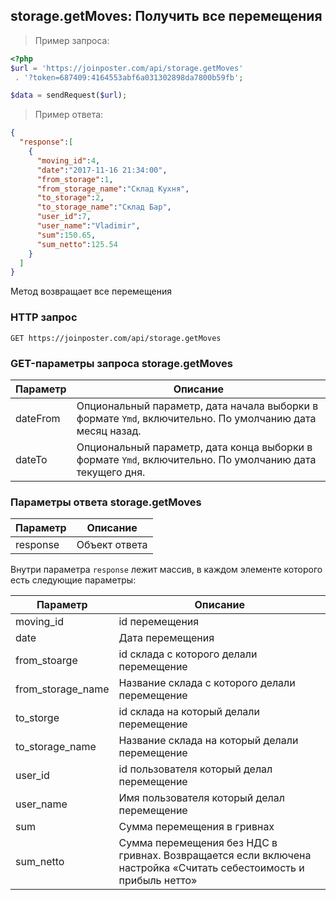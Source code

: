 ## storage.getMoves: Получить все перемещения

> Пример запроса:

```php
<?php
$url = 'https://joinposter.com/api/storage.getMoves'
 . '?token=687409:4164553abf6a031302898da7800b59fb';

$data = sendRequest($url);

```

> Пример ответа:

```json
{
  "response":[
    {
      "moving_id":4,
      "date":"2017-11-16 21:34:00",
      "from_storage":1,
      "from_storage_name":"Склад Кухня",
      "to_storage":2,
      "to_storage_name":"Склад Бар",
      "user_id":7,
      "user_name":"Vladimir",
      "sum":150.65,
      "sum_netto":125.54
    }
  ]
}
```

Метод возвращает все перемещения

### HTTP запрос

`GET https://joinposter.com/api/storage.getMoves`

### GET-параметры запроса storage.getMoves

Параметр | Описание
-------- | --------
dateFrom | Опциональный параметр, дата начала выборки в формате `Ymd`, включительно. По умолчанию дата месяц назад.
dateTo | Опциональный параметр, дата конца выборки в формате `Ymd`, включительно. По умолчанию дата текущего дня.

### Параметры ответа storage.getMoves

Параметр | Описание
-------- | --------
response | Объект ответа

Внутри параметра `response` лежит массив, в каждом элементе которого есть следующие параметры:

Параметр | Описание
-------- | --------
moving_id | id перемещения 
date | Дата перемещения
from_stoarge | id склада с которого делали перемещение
from_storage_name | Название склада с которого делали перемещение
to_storge | id склада на который делали перемещение
to_storage_name | Название склада на который делали перемещение
user_id | id пользователя который делал перемещение
user_name | Имя пользователя который делал перемещение
sum | Сумма перемещения в гривнах
sum_netto | Сумма перемещения без НДС в гривнах. Возвращается если включена настройка «Считать себестоимость и прибыль нетто»
